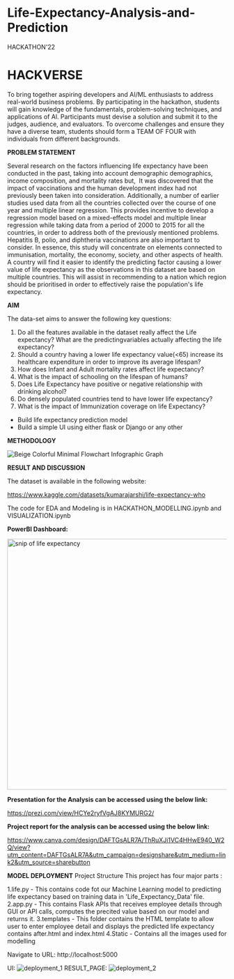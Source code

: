 # Life-Expectancy-Analysis-and-Prediction
HACKATHON'22

# HACKVERSE
To bring together aspiring developers and AI/ML enthusiasts to address real-world business problems. By participating in the hackathon, students will gain knowledge of the fundamentals, problem-solving techniques, and applications of Al. Participants must devise a solution and submit it to the judges, audience, and evaluators. To overcome challenges and ensure they have a diverse team, students should form a TEAM OF FOUR with individuals from different backgrounds.


**PROBLEM STATEMENT**

Several research on the factors influencing life expectancy have been conducted in the past,
taking into account demographic demographics, income composition, and mortality rates but, 
It was discovered that the impact of vaccinations and the human development index had not previously been taken into consideration. 
Additionally, a number of earlier studies used data from all the countries collected over the course of one year and multiple linear regression.
This provides incentive to develop a regression model based on a mixed-effects model and multiple linear regression while taking data from a period of 
2000 to 2015 for all the countries, in order to address both of the previously mentioned problems.
Hepatitis B, polio, and diphtheria vaccinations are also important to consider. In essence, this study will concentrate on elements connected to immunisation,
mortality, the economy, society, and other aspects of health. A country will find it easier to identify the predicting factor causing a lower value of
life expectancy as the observations in this dataset are based on multiple countries. This will assist in recommending to a nation which region should be prioritised 
in order to effectively raise the population's life expectancy.

**AIM**

The data-set aims to answer the following key questions:
1. Do all the features available in the dataset really affect the Life expectancy? What are the predictingvariables actually affecting the life expectancy?
2. Should a country having a lower life expectancy value(<65) increase its healthcare expenditure in order
to improve its average lifespan?
3. How does Infant and Adult mortality rates affect life expectancy?
4. What is the impact of schooling on the lifespan of humans?
5. Does Life Expectancy have positive or negative relationship with drinking alcohol?
6. Do densely populated countries tend to have lower life expectancy?
7. What is the impact of Immunization coverage on life Expectancy? 
- Build life expectancy prediction model 
- Build a simple UI using either flask or Django or any other


**METHODOLOGY**


![Beige Colorful Minimal Flowchart Infographic Graph](https://user-images.githubusercontent.com/114398530/204119671-877a3b41-6695-4c92-8d3c-6fca47dda677.png)



**RESULT AND DISCUSSION**

The dataset is available in the following website: 

https://www.kaggle.com/datasets/kumarajarshi/life-expectancy-who

The code for EDA and Modeling is in HACKATHON_MODELLING.ipynb and VISUALIZATION.ipynb


**PowerBI Dashboard:**

<img width="576" alt="snip of life expectancy" src="https://user-images.githubusercontent.com/114398530/204119732-1acc4c8b-5a5c-421f-9f5c-6909d3740979.png">


**Presentation for the Analysis can be accessed using the below link:**

https://prezi.com/view/HCYe2ryfVgAJ8KYMURG2/

**Project report for the analysis can be accessed using the below link:**

https://www.canva.com/design/DAFTGsALR7A/ThRuXJi1VC4HHwE940_W2Q/view?utm_content=DAFTGsALR7A&utm_campaign=designshare&utm_medium=link2&utm_source=sharebutton

**MODEL DEPLOYMENT**
Project Structure
This project has four major parts :

1.life.py - This contains code fot our Machine Learning model to predicting life expectancy based on training data in 'Life_Expectancy_Data' file.
2.app.py - This contains Flask APIs that receives employee details through GUI or API calls, computes the precited value based on our model and returns it.
3.templates - This folder contains the HTML template to allow user to enter employee detail and displays the predicted life expectancy contains after.html and     index.html
4.Static - Contains all the images used for modelling 

Navigate to URL: http://localhost:5000

UI:
![deployment_1](https://user-images.githubusercontent.com/114398468/204120208-13316811-1e6a-46d8-9961-4bbd6441d917.jpeg)
RESULT_PAGE:
![deployment_2](https://user-images.githubusercontent.com/114398468/204120216-3a77a552-1ce2-46ad-9a30-ada1d0e87a18.jpeg)


